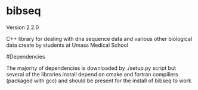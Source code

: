 bibseq
======
Version 2.2.0

C++ library for dealing with dna sequence data and various other biological data create by students at Umass Medical School 


#Dependencies  

The majority of dependencies is downloaded by ./setup.py script but several of the libraries install depend on cmake and fortran compiliers (packaged with gcc) and should be present for the install of bibseq to work  

